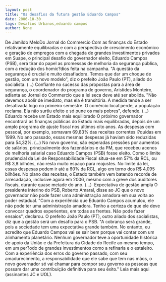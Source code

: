 ```yaml
---
layout: post
title: "Os desafios da futura gestão Eduardo Campos"
date: 2006-10-30
tags: Desafios Urbanos,eduardo campos
author: None
---
```


De Jamildo MeloDo Jornal do Commercio
Com as finanças
 do Estado relativamente equilibradas e com a perspectiva de crescimento econômico e geração de empregos com a chegada de grandes investimentos privados em Suape, o principal desafio do governador eleito, Eduardo Campos (PSB), será tirar do papel as promessas de melhoria da segurança pública, com a redução dos homic?dios feita na campanha.
\"A questão da segurança é crucial e muito desafiadora. Temos que dar um choque de gestão, com um novo modelo\", diz o prefeito João Paulo (PT), aliado do socialista.
(...) Confiante no sucesso das propostas para a área de segurança, o coordenador do programa de governo, Aristides Monteiro, adianta ao Jornal do Commercio que a lei seca deve até ser abolida. \"Não devemos abolir de imediato, mas ela é transitória. A medida tende a ser desativada logo no primeiro semestre. O comércio local perde, a população reclama. Ela não surtiu efeito e só pune os mais pobres\", defende.
(...)
Eduardo recebe um Estado mais equilibrado
O próximo governador encontrará as finanças públicas do Estado mais equilibradas, depois de um amplo programa de ajuste fiscal nos últimos oito anos. As despesas com pessoal, por exemplo, somavam 69,83% das receitas correntes l?quidas em 1999. No ano passado, essas mesmas despesas já haviam sido reduzidas para 54,32%. 
(...) No novo governo, são esperadas pressões por aumentos de salários, principalmente dos fazendários e da PM, que recebeu acenos de melhoria salarial caso Eduardo Campos (PSB) fosse eleito. Como o limite prudencial da Lei de Responsabilidade Fiscal situa-se em 57% da RCL, ou R$ 3,8 bilhões, não resta muito espaço para reajustes. No limite da lei, essas despesas podem ir até a 60% da RCL, algo em torno dos R$ 4,095 bilhões. 
No plano das receitas, o Estado também vem batendo recorde de arrecadação, inclusive agora em 2006, mesmo com a greve dos auditores fiscais, durante quase metade do ano. 
(...)&nbsp;
Expectativa de gestão ampla
O presidente interino do PSB, Roberto Amaral, disse ao JC que o novo governador não pode fazer uma administração amadora em sua volta ao poder estadual. \"Com a experiência que Eduardo Campos acumulou, ele não pode ter uma administração amadora. Tenho a certeza de que ele deve convocar quadros experientes, em todas as frentes. Não pode fazer ensaios\", declarou.
O prefeito João Paulo (PT), outro aliado dos socialistas, diz que a gestão será um desafio para o PSB. \"A cobrança será grande, pois a sociedade tem uma expectativa grande também. No entanto, eu acredito que Eduardo Campos vai se sair bem porque vai contar com um alinhamento planetário. Nenhum governador teve a oportunidade histórica de apoio da União e da Prefeitura da Cidade do Recife ao mesmo tempo, em um per?odo de grandes investimentos como a refinaria e o estaleiro. Com a experiência dos erros do governo passado, com seu amadurecimento, a responsabilidade que ele sabe que tem nas mãos, o novo governador só vai chamar para compor seu governo as pessoas que possam dar uma contribuição definitiva para seu êxito.\"
Leia mais aqui (assinantes JC e UOL). 